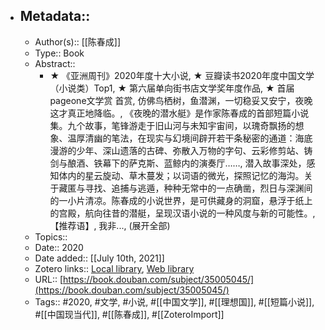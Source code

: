 - ## Metadata::
    - Author(s):: [[陈春成]]
    - Type:: Book
    - Abstract::
        - ★ 《亚洲周刊》2020年度十大小说, ★ 豆瓣读书2020年度中国文学（小说类）Top1, ★ 第六届单向街书店文学奖年度作品, ★ 首届pageone文学赏 首赏, 仿佛鸟栖树，鱼潜渊，一切稳妥又安宁，夜晚这才真正地降临。, 《夜晚的潜水艇》是作家陈春成的首部短篇小说集。九个故事，笔锋游走于旧山河与未知宇宙间，以瑰奇飘扬的想象、温厚清幽的笔法，在现实与幻境间辟开若干条秘密的通道：海底漫游的少年、深山遗落的古碑、弥散入万物的字句、云彩修剪站、铸剑与酿酒、铁幕下的萨克斯、蓝鲸内的演奏厅……, 潜入故事深处，感知体内的星云旋动、草木蔓发；以词语的微光，探照记忆的海沟。关于藏匿与寻找、追捕与逃遁，种种无常中的一点确凿，烈日与深渊间的一小片清凉。陈春成的小说世界，是可供藏身的洞窟，悬浮于纸上的宫殿，航向往昔的潜艇，呈现汉语小说的一种风度与新的可能性。, 【推荐语】, 我非..., (展开全部)
    - Topics:: 
    - Date:: 2020
    - Date added:: [[July 10th, 2021]]
    - Zotero links:: [Local library](zotero://select/library/items/JKWVFBUP), [Web library](https://www.zotero.org/users/7147715/items/JKWVFBUP)
    - URL:: [https://book.douban.com/subject/35005045/](https://book.douban.com/subject/35005045/)
    - Tags:: #2020, #文学, #小说, #[[中国文学]], #[[理想国]], #[[短篇小说]], #[[中国现当代]], #[[陈春成]], #[[ZoteroImport]]
